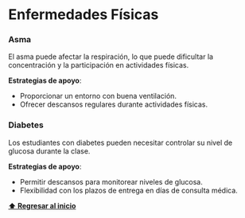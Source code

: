 # Enfermedades Físicas

### Asma
El asma puede afectar la respiración, lo que puede dificultar la concentración y la participación en actividades físicas.

**Estrategias de apoyo**:
- Proporcionar un entorno con buena ventilación.
- Ofrecer descansos regulares durante actividades físicas.

### Diabetes
Los estudiantes con diabetes pueden necesitar controlar su nivel de glucosa durante la clase.

**Estrategias de apoyo**:
- Permitir descansos para monitorear niveles de glucosa.
- Flexibilidad con los plazos de entrega en días de consulta médica.

**[⬆ Regresar al inicio](#README.md)**
